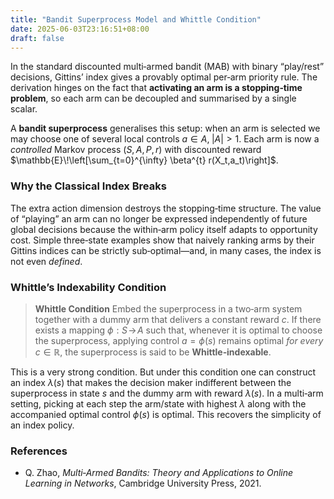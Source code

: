 ```yaml
---
title: "Bandit Superprocess Model and Whittle Condition"
date: 2025-06-03T23:16:51+08:00
draft: false
---
```


In the standard discounted multi‑armed bandit (MAB) with binary “play/rest” decisions, Gittins’ index gives a provably optimal per‑arm priority rule. The derivation hinges on the fact that **activating an arm is a stopping‑time problem**, so each arm can be decoupled and summarised by a single scalar.

A **bandit superprocess** generalises this setup: when an arm is selected we may choose one of several local controls  $a \in A,\; |A|>1$. Each arm is now a *controlled* Markov process $(S,A,P,r)$ with discounted reward  $\mathbb{E}\!\left[\sum_{t=0}^{\infty} \beta^{t} r(X_t,a_t)\right]$.

### Why the Classical Index Breaks

The extra action dimension destroys the stopping‑time structure. The value of “playing” an arm can no longer be expressed independently of future global decisions because the within‑arm policy itself adapts to opportunity cost. Simple three‑state examples show that naively ranking arms by their Gittins indices can be strictly sub‑optimal—and, in many cases, the index is not even *defined*.

### Whittle’s Indexability Condition

> **Whittle Condition**
> Embed the superprocess in a two‑arm system together with a dummy arm that delivers a constant reward $c$.
> If there exists a mapping $\phi:S\!\to\!A$ such that, whenever it is optimal to choose the superprocess, applying control $a=\phi(s)$ remains optimal *for every* $c\in\mathbb{R}$, the superprocess is said to be **Whittle‑indexable**.

This is a very strong condition. But under this condition one can construct an index $\lambda(s)$ that makes the decision maker indifferent between the superprocess in state $s$ and the dummy arm with reward $\lambda(s)$. In a multi‑arm setting, picking at each step the arm/state with highest $\lambda$ along with the accompanied optimal control $\phi(s)$ is optimal. This recovers the simplicity of an index policy.

### References

* Q. Zhao, *Multi‑Armed Bandits: Theory and Applications to Online Learning in Networks*, Cambridge University Press, 2021.
